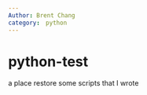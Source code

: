 ```yaml
---
Author: Brent Chang
category:　python
---
```

# python-test
a place restore some scripts that I wrote 